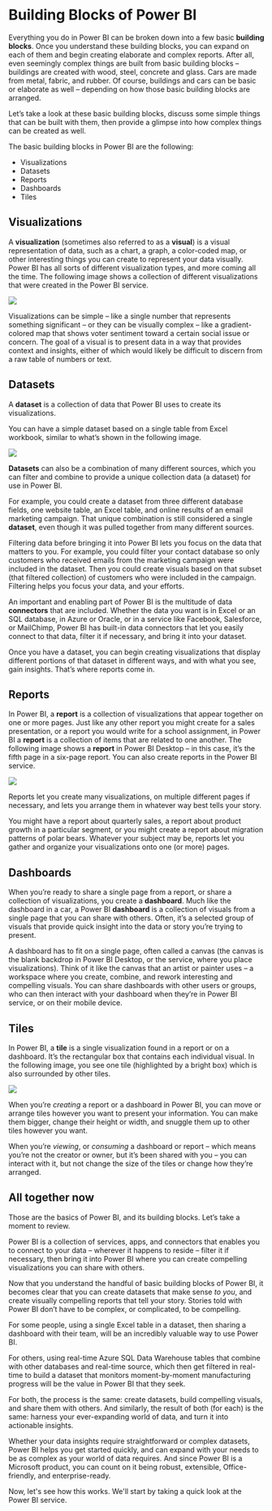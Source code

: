 <properties
   pageTitle="The Building Blocks of Power BI"
   description="See the building blocks of Power BI, and how they relate"
   services="powerbi"
   documentationCenter=""
   authors="davidiseminger"
   manager="mblythe"
   backup=""
   editor=""
   tags=""
   qualityFocus="no"
   qualityDate=""
   featuredVideoId=""
   courseDuration="6m"/>

<tags
   ms.service="powerbi"
   ms.devlang="NA"
   ms.topic="get-started-article"
   ms.tgt_pltfrm="NA"
   ms.workload="powerbi"
   ms.date="06/06/2017"
   ms.author="davidi"/>

# Building Blocks of Power BI
Everything you do in Power BI can be broken down into a few basic **building blocks**. Once you understand these building blocks, you can expand on each of them and begin creating elaborate and complex reports. After all, even seemingly complex things are built from basic building blocks – buildings are created with wood, steel, concrete and glass. Cars are made from metal, fabric, and rubber. Of course, buildings and cars can be basic or elaborate as well – depending on how those basic building blocks are arranged.

Let’s take a look at these basic building blocks, discuss some simple things that can be built with them, then provide a glimpse into how complex things can be created as well.

The basic building blocks in Power BI are the following:

-   Visualizations
-   Datasets
-   Reports
-   Dashboards
-   Tiles

## Visualizations

A **visualization** (sometimes also referred to as a **visual**) is a visual representation of data, such as a chart, a graph, a color-coded map, or other interesting things you can create to represent your data visually. Power BI has all sorts of different visualization types, and more coming all the time. The following image shows a collection of different visualizations that were created in the Power BI service.

![](media/powerbi-learning-0-0b-building-blocks-power-bi/c0a0b_1.png)

Visualizations can be simple – like a single number that represents something significant – or they can be visually complex – like a gradient-colored map that shows voter sentiment toward a certain social issue or concern. The goal of a visual is to present data in a way that provides context and insights, either of which would likely be difficult to discern from a raw table of numbers or text.

## Datasets

A **dataset** is a collection of data that Power BI uses to create its visualizations.

You can have a simple dataset based on a single table from Excel workbook, similar to what’s shown in the following image.

![](media/powerbi-learning-0-0b-building-blocks-power-bi/c0a0b_2.png)

**Datasets** can also be a combination of many different sources, which you can filter and combine to provide a unique collection data (a dataset) for use in Power BI.

For example, you could create a dataset from three different database fields, one website table, an Excel table, and online results of an email marketing campaign. That unique combination is still considered a single **dataset**, even though it was pulled together from many different sources.

Filtering data before bringing it into Power BI lets you focus on the data that matters to you. For example, you could filter your contact database so only customers who received emails from the marketing campaign were included in the dataset. Then you could create visuals based on that subset (that filtered collection) of customers who were included in the campaign. Filtering helps you focus your data, and your efforts.

An important and enabling part of Power BI is the multitude of data **connectors** that are included. Whether the data you want is in Excel or an SQL database, in Azure or Oracle, or in a service like Facebook, Salesforce, or MailChimp, Power BI has built-in data connectors that let you easily connect to that data, filter it if necessary, and bring it into your dataset.

Once you have a dataset, you can begin creating visualizations that display different portions of that dataset in different ways, and with what you see, gain insights. That’s where reports come in.


## Reports

In Power BI, a **report** is a collection of visualizations that appear together on one or more pages. Just like any other report you might create for a sales presentation, or a report you would write for a school assignment, in Power BI a **report** is a collection of items that are related to one another. The following image shows a **report** in Power BI Desktop – in this case, it’s the fifth page in a six-page report. You can also create reports in the Power BI service.

![](media/powerbi-learning-0-0b-building-blocks-power-bi/c0a0b_3.png)

Reports let you create many visualizations, on multiple different pages if necessary, and lets you arrange them in whatever way best tells your story.

You might have a report about quarterly sales, a report about product growth in a particular segment, or you might create a report about migration patterns of polar bears. Whatever your subject may be, reports let you gather and organize your visualizations onto one (or more) pages.

## Dashboards

When you’re ready to share a single page from a report, or share a collection of visualizations, you create a **dashboard**. Much like the dashboard in a car, a Power BI **dashboard** is a collection of visuals from a single page that you can share with others. Often, it’s a selected group of visuals that provide quick insight into the data or story you’re trying to present.

A dashboard has to fit on a single page, often called a canvas (the canvas is the blank backdrop in Power BI Desktop, or the service, where you place visualizations). Think of it like the canvas that an artist or painter uses – a workspace where you create, combine, and rework interesting and compelling visuals.
You can share dashboards with other users or groups, who can then interact with your dashboard when they’re in Power BI service, or on their mobile device.

## Tiles

In Power BI, a **tile** is a single visualization found in a report or on a dashboard. It’s the rectangular box that contains each individual visual. In the following image, you see one tile (highlighted by a bright box) which is also surrounded by other tiles.

![](media/powerbi-learning-0-0b-building-blocks-power-bi/c0a0b_4.png)

When you’re *creating* a report or a dashboard in Power BI, you can move or arrange tiles however you want to present your information. You can make them bigger, change their height or width, and snuggle them up to other tiles however you want.

When you’re *viewing*, or *consuming* a dashboard or report – which means you’re not the creator or owner, but it’s been shared with you – you can interact with it, but not change the size of the tiles or change how they’re arranged.

## All together now

Those are the basics of Power BI, and its building blocks. Let’s take a moment to review.

Power BI is a collection of services, apps, and connectors that enables you to connect to your data – wherever it happens to reside – filter it if necessary, then bring it into Power BI where you can create compelling visualizations you can share with others.  

Now that you understand the handful of basic building blocks of Power BI, it becomes clear that you can create datasets that make sense *to you*, and create visually compelling reports that tell your story. Stories told with Power BI don’t have to be complex, or complicated, to be compelling.

For some people, using a single Excel table in a dataset, then sharing a dashboard with their team, will be an incredibly valuable way to use Power BI.

For others, using real-time Azure SQL Data Warehouse tables that combine with other databases and real-time source, which then get filtered in real-time to build a dataset that monitors moment-by-moment manufacturing progress will be the value in Power BI that they seek.

For both, the process is the same: create datasets, build compelling visuals, and share them with others. And similarly, the result of both (for each) is the same: harness your ever-expanding world of data, and turn it into actionable insights.

Whether your data insights require straightforward or complex datasets, Power BI helps you get started quickly, and can expand with your needs to be as complex as your world of data requires. And since Power BI is a Microsoft product, you can count on it being robust, extensible, Office-friendly, and enterprise-ready.

Now, let's see how this works. We'll start by taking a quick look at the Power BI service.
